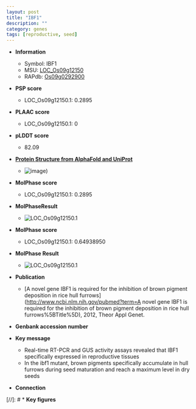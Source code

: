 ```yaml
---
layout: post
title: "IBF1"
description: ""
category: genes
tags: [reproductive, seed]
---
```


* **Information**  
    + Symbol: IBF1  
    + MSU: [LOC_Os09g12150](http://rice.plantbiology.msu.edu/cgi-bin/ORF_infopage.cgi?orf=LOC_Os09g12150)  
    + RAPdb: [Os09g0292900](http://rapdb.dna.affrc.go.jp/viewer/gbrowse_details/irgsp1?name=Os09g0292900)  

* **PSP score**  
    + LOC_Os09g12150.1: 0.2895 

* **PLAAC score**  
    + LOC_Os09g12150.1: 0 

* **pLDDT score**
    + 82.09

* **[Protein Structure from AlphaFold and UniProt](https://www.uniprot.org/uniprotkb/Q69J07/entry#structure)**
    + ![image](https://ricepsp.github.io/images/Q6/AF-Q69J07-F1.png))

* **MolPhase score**
    + LOC_Os09g12150.1: 0.2895

* **MolPhaseResult**
    + ![LOC_Os09g12150.1](https://ricepsp.github.io/pictures/LOC_Os09g/LOC_Os09g12150.1.png)

* **MolPhase score**
    + LOC_Os09g12150.1: 0.64938950

* **MolPhase Result**
    + ![LOC_Os09g12150.1](https://304243504.github.io/Pictures/LOC_Os09g/LOC_Os09g12150.1.png)

* **Publication**  
    + [A novel gene IBF1 is required for the inhibition of brown pigment deposition in rice hull furrows](http://www.ncbi.nlm.nih.gov/pubmed?term=A novel gene IBF1 is required for the inhibition of brown pigment deposition in rice hull furrows%5BTitle%5D), 2012, Theor Appl Genet.

* **Genbank accession number**  

* **Key message**  
    + Real-time RT-PCR and GUS activity assays revealed that IBF1 specifically expressed in reproductive tissues
    + In the ibf1 mutant, brown pigments specifically accumulate in hull furrows during seed maturation and reach a maximum level in dry seeds

* **Connection**  

[//]: # * **Key figures**  


